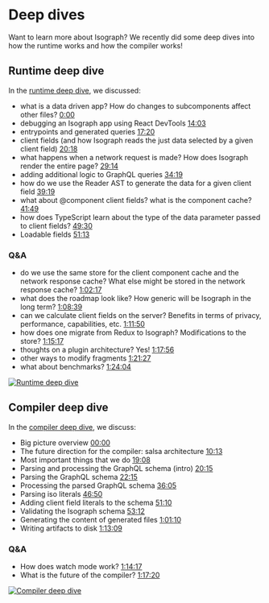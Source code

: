 # Deep dives

Want to learn more about Isograph? We recently did some deep dives into how the runtime works and how the compiler works!

<!-- truncate -->

## Runtime deep dive

In the [runtime deep dive](https://www.youtube.com/watch?v=ASIAfEHoU1s), we discussed:

- what is a data driven app? How do changes to subcomponents affect other files? [0:00](https://www.youtube.com/watch?v=ASIAfEHoU1s&t=0s)
- debugging an Isograph app using React DevTools [14:03](https://www.youtube.com/watch?v=ASIAfEHoU1s&t=843s)
- entrypoints and generated queries [17:20](https://www.youtube.com/watch?v=ASIAfEHoU1s&t=1040s)
- client fields (and how Isograph reads the just data selected by a given client field) [20:18](https://www.youtube.com/watch?v=ASIAfEHoU1s&t=1218s)
- what happens when a network request is made? How does Isograph render the entire page? [29:14](https://www.youtube.com/watch?v=ASIAfEHoU1s&t=1754s)
- adding additional logic to GraphQL queries [34:19](https://www.youtube.com/watch?v=ASIAfEHoU1s&t=2059s)
- how do we use the Reader AST to generate the data for a given client field [39:19](https://www.youtube.com/watch?v=ASIAfEHoU1s&t=2359s)
- what about @component client fields? what is the component cache? [41:49](https://www.youtube.com/watch?v=ASIAfEHoU1s&t=2509s)
- how does TypeScript learn about the type of the data parameter passed to client fields? [49:30](https://www.youtube.com/watch?v=ASIAfEHoU1s&t=2970s)
- Loadable fields [51:13](https://www.youtube.com/watch?v=ASIAfEHoU1s&t=3073s)

### Q&A

- do we use the same store for the client component cache and the network response cache? What else might be stored in the network response cache? [1:02:17](https://www.youtube.com/watch?v=ASIAfEHoU1s&t=3737s)
- what does the roadmap look like? How generic will be Isograph in the long term? [1:08:39](https://www.youtube.com/watch?v=ASIAfEHoU1s&t=4119s)
- can we calculate client fields on the server? Benefits in terms of privacy, performance, capabilities, etc. [1:11:50](https://www.youtube.com/watch?v=ASIAfEHoU1s&t=4310s)
- how does one migrate from Redux to Isograph? Modifications to the store? [1:15:17](https://www.youtube.com/watch?v=ASIAfEHoU1s&t=4517s)
- thoughts on a plugin architecture? Yes! [1:17:56](https://www.youtube.com/watch?v=ASIAfEHoU1s&t=4676s)
- other ways to modify fragments [1:21:27](https://www.youtube.com/watch?v=ASIAfEHoU1s&t=4887s)
- what about benchmarks? [1:24:04](https://www.youtube.com/watch?v=ASIAfEHoU1s&t=5044s)

[![Runtime deep dive](https://img.youtube.com/vi/ASIAfEHoU1s/0.jpg)](https://www.youtube.com/watch?v=ASIAfEHoU1s)

## Compiler deep dive

In the [compiler deep dive](https://www.youtube.com/watch?v=w9pLztQD_Ac), we discuss:

- Big picture overview [00:00](https://www.youtube.com/watch?v=w9pLztQD_Ac&t=0s)
- The future direction for the compiler: salsa architecture [10:13](https://www.youtube.com/watch?v=w9pLztQD_Ac&t=613s)
- Most important things that we do [19:08](https://www.youtube.com/watch?v=w9pLztQD_Ac&t=1148s)
- Parsing and processing the GraphQL schema (intro) [20:15](https://www.youtube.com/watch?v=w9pLztQD_Ac&t=1215s)
- Parsing the GraphQL schema [22:15](https://www.youtube.com/watch?v=w9pLztQD_Ac&t=1335s)
- Processing the parsed GraphQL schema [36:05](https://www.youtube.com/watch?v=w9pLztQD_Ac&t=2165s)
- Parsing iso literals [46:50](https://www.youtube.com/watch?v=w9pLztQD_Ac&t=2810s)
- Adding client field literals to the schema [51:10](https://www.youtube.com/watch?v=w9pLztQD_Ac&t=3070s)
- Validating the Isograph schema [53:12](https://www.youtube.com/watch?v=w9pLztQD_Ac&t=3192s)
- Generating the content of generated files [1:01:10](https://www.youtube.com/watch?v=w9pLztQD_Ac&t=3670s)
- Writing artifacts to disk [1:13:09](https://www.youtube.com/watch?v=w9pLztQD_Ac&t=4389s)

### Q&A

- How does watch mode work? [1:14:17](https://www.youtube.com/watch?v=w9pLztQD_Ac&t=4457s)
- What is the future of the compiler? [1:17:20](https://www.youtube.com/watch?v=w9pLztQD_Ac&t=4640s)

[![Compiler deep dive](https://img.youtube.com/vi/w9pLztQD_Ac/0.jpg)](https://www.youtube.com/watch?v=w9pLztQD_Ac)
